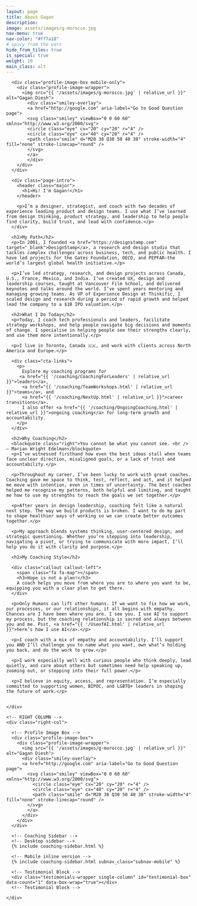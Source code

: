```yaml
---
layout: page
title: About Gagan
description: 
image: assets/images/g-morocco.jpg
nav-menu: true
nav-color: "#ff7a18" 
# spicy from the vars 
hide_from_tiles: true
is_special: true
weight: 10
main_class: alt
---
```


<section id="one" class="no-banner">
   <div class="inner two-col-layout">
    <!-- LEFT COLUMN -->
    <div class="left-col">

      <div class="profile-image-box mobile-only">
        <div class="profile-image-wrapper">
          <img src="{{ '/assets/images/g-morocco.jpg' | relative_url }}" alt="Gagan Diesh">
            <div class="smiley-overlay">
            <a href="http://google.com" aria-label="Go to Good Question page">
            <svg class="smiley" viewBox="0 0 60 60" xmlns="http://www.w3.org/2000/svg">
            <circle class="eye" cx="20" cy="20" r="4" />
            <circle class="eye" cx="40" cy="20" r="4" />
            <path class="smile" d="M20 38 Q30 50 40 38" stroke-width="4" fill="none" stroke-linecap="round" />
            </svg>
            </a>
            </div>
        </div>
      </div>

      <div class="page-intro">
        <header class="major">
          <h1>Hi! I'm Gagan!</h1>
        </header>

        <p>I’m a designer, strategist, and coach with two decades of experience leading product and design teams. I use what I’ve learned from design thinking, product strategy, and leadership to help people find clarity, build trust, and lead with confidence.</p>
      </div>

      <h2>My Path</h2>
      <p>In 2001, I founded <a href="https://designstamp.com" target="_blank">DesignStamp</a>, a research and design studio that tackles complex challenges across business, tech, and public health. I have led projects for the Gates Foundation, OECD, and PEPFAR—the world’s largest global health initiative.</p>

      <p>I’ve led strategy, research, and design projects across Canada, U.S., France, Mexico, and India. I’ve created UX, design and leadership courses, taught at Vancouver Film School, and delivered keynotes and talks around the world. I’ve spent years mentoring and managing growing teams. As VP of Experience Design at Thinkific, I scaled design and research during a period of rapid growth and helped lead the company to a $1B IPO valuation.</p>

      <h2>What I Do Today</h2>
      <p>Today, I coach tech professionals and leaders, facilitate strategy workshops, and help people navigate big decisions and moments of change. I specialise in helping people see their strengths clearly, and use them more intentionally.</p>

      <p>I live in Toronto, Canada 🇨🇦, and work with clients across North America and Europe.</p>

      <div class="cta-links">
        <p>
          Explore my coaching programs for 
         <a href="{{ '/coaching/CoachingForLeaders' | relative_url }}">leaders</a>,
          <a href="{{ '/coaching/TeamWorkshops.html' | relative_url }}">teams</a>, and  
          <a href="{{ '/coaching/NextUp.html' | relative_url }}">career transitions</a>. 
          I also offer <a href="{{ '/coaching/OngoingCoaching.html' | relative_url }}">ongoing coaching</a> for long-term growth and accountability.
        </p>
      </div>

      <h2>Why Coaching</h2>
      <blockquote class="right">You cannot be what you cannot see. <br /> — Marian Wright Edelman</blockquote>
      <p>I’ve witnessed firsthand how even the best ideas stall when teams face unclear direction, misaligned goals, or a lack of trust and accountability.</p>

      <p>Throughout my career, I’ve been lucky to work with great coaches. Coaching gave me space to think, test, reflect, and act, and it helped me move with intention, even in times of uncertainty. The best coaches helped me recognise my patterns, both helpful and limiting, and taught me how to use my strengths to reach the goals we set together.</p>

      <p>After years in design leadership, coaching felt like a natural next step. The way we build products is broken. I want to do my part to shape healthier ways of working so we can create better outcomes together.</p>

      <p>My approach blends systems thinking, user-centered design, and strategic questioning. Whether you’re stepping into leadership, navigating a pivot, or trying to communicate with more impact, I’ll help you do it with clarity and purpose.</p>

      <h2>My Coaching Style</h2>

      <div class="callout callout-left">
        <span class="fa fa-map"></span> 
        <h3>Hope is not a plan!</h3>
        A coach helps you move from where you are to where you want to be, equipping you with a clear plan to get there.
      </div>

      <p>Only Humans can lift other humans. If we want to fix how we work, our processes, or our relationships, it all begins with empathy. Chances are I have been where you are. I see you. I use AI to support my process, but the coaching relationship is sacred and always between you and me. Psst, <a href="{{ '/UseofAI.html' | relative_url }}">here’s how I use AI</a>.</p>
      
      <p>I coach with a mix of empathy and accountability. I’ll support you AND I’ll challenge you to name what you want, own what’s holding you back, and do the work to grow.</p>

      <p>I work especially well with curious people who think deeply, lead quietly, and care about others but sometimes need help speaking up, zooming out, or stepping into their full power.</p>

      <p>I believe in equity, access, and representation. I’m especially committed to supporting women, BIPOC, and LGBTQ+ leaders in shaping the future of work.</p>

     
    </div>

    <!-- RIGHT COLUMN -->
    <div class="right-col">

      <!-- Profile Image Box -->
      <div class="profile-image-box">
        <div class="profile-image-wrapper">
          <img src="{{ '/assets/images/g-morocco.jpg' | relative_url }}" alt="Gagan Diesh">
          <div class="smiley-overlay">
          <a href="http://google.com" aria-label="Go to Good Question page">
            <svg class="smiley" viewBox="0 0 60 60" xmlns="http://www.w3.org/2000/svg">
              <circle class="eye" cx="20" cy="20" r="4" />
              <circle class="eye" cx="40" cy="20" r="4" />
              <path class="smile" d="M20 38 Q30 50 40 38" stroke-width="4" fill="none" stroke-linecap="round" />
            </svg>
            </a>
          </div>
        </div>
      </div>

      <!-- Coaching Sidebar -->
      <!-- Desktop sidebar -->
      {% include coaching-sidebar.html %}

      <!-- Mobile inline version -->
      {% include coaching-sidebar.html subnav_class="subnav-mobile" %}

      <!-- Testimonial Block -->
      <div class="testimonials-wrapper single-column" id="testimonial-box" data-count="1" data-box-wrap="true"></div> 
      <!-- Testimonial Block -->

    </div>

  </div>
</section>
